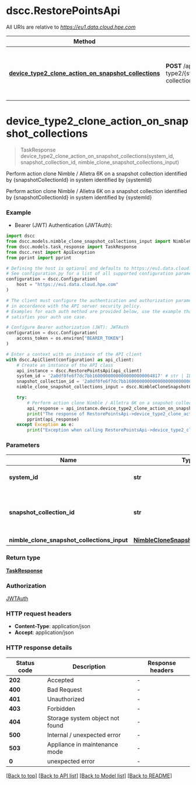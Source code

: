 # dscc.RestorePointsApi

All URIs are relative to *https://eu1.data.cloud.hpe.com*

Method | HTTP request | Description
------------- | ------------- | -------------
[**device_type2_clone_action_on_snapshot_collections**](RestorePointsApi.md#device_type2_clone_action_on_snapshot_collections) | **POST** /api/v1/storage-systems/device-type2/{systemId}/snapshot-collections/{snapshotCollectionId}/actions/clone | Perform action clone Nimble / Alletra 6K on a snapshot collection identified by {snapshotCollectionId} in system identified by {systemId}


# **device_type2_clone_action_on_snapshot_collections**
> TaskResponse device_type2_clone_action_on_snapshot_collections(system_id, snapshot_collection_id, nimble_clone_snapshot_collections_input)

Perform action clone Nimble / Alletra 6K on a snapshot collection identified by {snapshotCollectionId} in system identified by {systemId}

Perform action clone Nimble / Alletra 6K on a snapshot collection identified by {snapshotCollectionId} in system identified by {systemId}

### Example

* Bearer (JWT) Authentication (JWTAuth):

```python
import dscc
from dscc.models.nimble_clone_snapshot_collections_input import NimbleCloneSnapshotCollectionsInput
from dscc.models.task_response import TaskResponse
from dscc.rest import ApiException
from pprint import pprint

# Defining the host is optional and defaults to https://eu1.data.cloud.hpe.com
# See configuration.py for a list of all supported configuration parameters.
configuration = dscc.Configuration(
    host = "https://eu1.data.cloud.hpe.com"
)

# The client must configure the authentication and authorization parameters
# in accordance with the API server security policy.
# Examples for each auth method are provided below, use the example that
# satisfies your auth use case.

# Configure Bearer authorization (JWT): JWTAuth
configuration = dscc.Configuration(
    access_token = os.environ["BEARER_TOKEN"]
)

# Enter a context with an instance of the API client
with dscc.ApiClient(configuration) as api_client:
    # Create an instance of the API class
    api_instance = dscc.RestorePointsApi(api_client)
    system_id = '2a0df0fe6f7dc7bb16000000000000000000004817' # str | ID of the storage system
    snapshot_collection_id = '2a0df0fe6f7dc7bb16000000000000000000000007' # str | Identifier of snapshot Collection. A 42 digit hexadecimal number.
    nimble_clone_snapshot_collections_input = dscc.NimbleCloneSnapshotCollectionsInput() # NimbleCloneSnapshotCollectionsInput | 

    try:
        # Perform action clone Nimble / Alletra 6K on a snapshot collection identified by {snapshotCollectionId} in system identified by {systemId}
        api_response = api_instance.device_type2_clone_action_on_snapshot_collections(system_id, snapshot_collection_id, nimble_clone_snapshot_collections_input)
        print("The response of RestorePointsApi->device_type2_clone_action_on_snapshot_collections:\n")
        pprint(api_response)
    except Exception as e:
        print("Exception when calling RestorePointsApi->device_type2_clone_action_on_snapshot_collections: %s\n" % e)
```



### Parameters


Name | Type | Description  | Notes
------------- | ------------- | ------------- | -------------
 **system_id** | **str**| ID of the storage system | 
 **snapshot_collection_id** | **str**| Identifier of snapshot Collection. A 42 digit hexadecimal number. | 
 **nimble_clone_snapshot_collections_input** | [**NimbleCloneSnapshotCollectionsInput**](NimbleCloneSnapshotCollectionsInput.md)|  | 

### Return type

[**TaskResponse**](TaskResponse.md)

### Authorization

[JWTAuth](../README.md#JWTAuth)

### HTTP request headers

 - **Content-Type**: application/json
 - **Accept**: application/json

### HTTP response details

| Status code | Description | Response headers |
|-------------|-------------|------------------|
**202** | Accepted |  -  |
**400** | Bad Request |  -  |
**401** | Unauthorized |  -  |
**403** | Forbidden |  -  |
**404** | Storage system object not found |  -  |
**500** | Internal / unexpected error |  -  |
**503** | Appliance in maintenance mode |  -  |
**0** | unexpected error |  -  |

[[Back to top]](#) [[Back to API list]](../README.md#documentation-for-api-endpoints) [[Back to Model list]](../README.md#documentation-for-models) [[Back to README]](../README.md)

